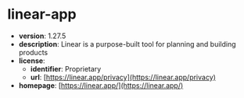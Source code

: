 # linear-app

- **version**: 1.27.5
- **description**: Linear is a purpose-built tool for planning and building products
- **license**:
  - **identifier**: Proprietary
  - **url**: [https://linear.app/privacy](https://linear.app/privacy)
- **homepage**: [https://linear.app/](https://linear.app/)

